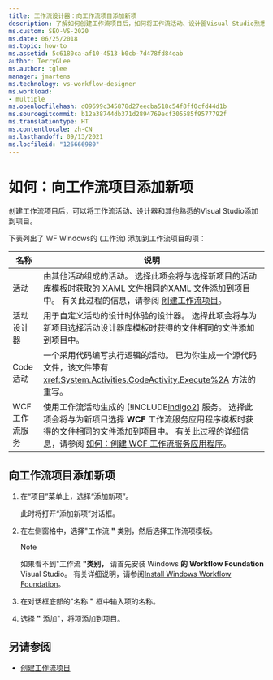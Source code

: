 ```yaml
---
title: 工作流设计器：向工作流项目添加新项
description: 了解如何创建工作流项目后，如何将工作流活动、设计器Visual Studio熟悉的项目添加到项目。
ms.custom: SEO-VS-2020
ms.date: 06/25/2018
ms.topic: how-to
ms.assetid: 5c6180ca-af10-4513-b0cb-7d478fd84eab
author: TerryGLee
ms.author: tglee
manager: jmartens
ms.technology: vs-workflow-designer
ms.workload:
- multiple
ms.openlocfilehash: d09699c345878d27eecba518c54f8ff0cfd44d1b
ms.sourcegitcommit: b12a38744db371d2894769ecf305585f9577792f
ms.translationtype: HT
ms.contentlocale: zh-CN
ms.lasthandoff: 09/13/2021
ms.locfileid: "126666980"
---
```

# <a name="how-to-add-a-new-item-to-a-workflow-project"></a>如何：向工作流项目添加新项

创建工作流项目后，可以将工作流活动、设计器和其他熟悉的Visual Studio添加到项目。

下表列出了 WF Windows的 (工作流) 添加到工作流项目的项：

| 名称 | 说明 |
|-| - |
| 活动 | 由其他活动组成的活动。 选择此项会将与选择新项目的活动库模板时获取的 XAML 文件相同的XAML 文件添加到项目中。 有关此过程的信息，请参阅 [创建工作流项目](creating-a-workflow-project.md)。 |
| 活动设计器 | 用于自定义活动的设计时体验的设计器。 选择此项会将与为新项目选择活动设计器库模板时获得的文件相同的文件添加到项目中。 |
| Code 活动 | 一个采用代码编写执行逻辑的活动。 已为你生成一个源代码文件，该文件带有 <xref:System.Activities.CodeActivity.Execute%2A> 方法的重写。 |
| WCF 工作流服务 | 使用工作流活动生成的 [!INCLUDE[indigo2](../workflow-designer/includes/indigo2_md.md)] 服务。 选择此项会将与为新项目选择 **WCF** 工作流服务应用程序模板时获得的文件相同的文件添加到项目中。 有关此过程的详细信息，请参阅 [如何：创建 WCF 工作流服务应用程序](creating-a-workflow-project.md)。 |

## <a name="to-add-a-new-item-to-a-workflow-project"></a>向工作流项目添加新项

1. 在“项目”菜单上，选择“添加新项”。

   此时将打开“添加新项”对话框。

1. 在左侧窗格中，选择"工作流 **"** 类别，然后选择工作流项模板。

   > [!NOTE]
   > 如果看不到"工作流 **"类别，** 请首先安装 Windows **的 Workflow Foundation** Visual Studio。 有关详细说明，请参阅[Install Windows Workflow Foundation](developing-applications-with-the-workflow-designer.md#install-windows-workflow-foundation)。

1. 在对话框底部的"名称 **"** 框中输入项的名称。

1. 选择 **"** 添加"，将项添加到项目。

## <a name="see-also"></a>另请参阅

- [创建工作流项目](../workflow-designer/creating-a-workflow-project.md)

